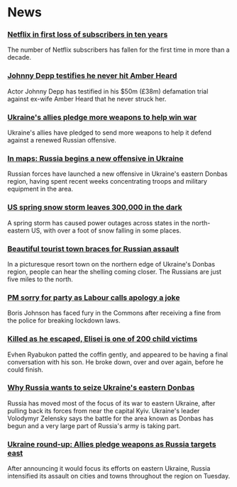 # News
### [Netflix in first loss of subscribers in ten years](https://www.bbc.com/news/business-61153252)
The number of Netflix subscribers has fallen for the first time in more than a decade.
### [Johnny Depp testifies he never hit Amber Heard](https://www.bbc.com/news/world-us-canada-61154559)
Actor Johnny Depp has testified in his $50m (£38m) defamation trial against ex-wife Amber Heard that he never struck her.
### [Ukraine's allies pledge more weapons to help win war](https://www.bbc.com/news/world-europe-61155035)
Ukraine's allies have pledged to send more weapons to help it defend against a renewed Russian offensive.
### [In maps: Russia begins a new offensive in Ukraine](https://www.bbc.com/news/world-europe-60506682)
Russian forces have launched a new offensive in Ukraine's eastern Donbas region, having spent recent weeks concentrating troops and military equipment in the area.
### [US spring snow storm leaves 300,000 in the dark](https://www.bbc.com/news/world-us-canada-61156861)
A spring storm has caused power outages across states in the north-eastern US, with over a foot of snow falling in some places. 
### [Beautiful tourist town braces for Russian assault](https://www.bbc.com/news/world-europe-61139415)
In a picturesque resort town on the northern edge of Ukraine's Donbas region, people can hear the shelling coming closer. The Russians are just five miles to the north. 
### [PM sorry for party as Labour calls apology a joke](https://www.bbc.com/news/uk-politics-61154461)
Boris Johnson has faced fury in the Commons after receiving a fine from the police for breaking lockdown laws.
### [Killed as he escaped, Elisei is one of 200 child victims](https://www.bbc.com/news/world-europe-61146084)
Evhen Ryabukon patted the coffin gently, and appeared to be having a final conversation with his son. He broke down, over and over again, before he could finish. 
### [Why Russia wants to seize Ukraine's eastern Donbas](https://www.bbc.com/news/world-europe-60938544)
Russia has moved most of the focus of its war to eastern Ukraine, after pulling back its forces from near the capital Kyiv. Ukraine's leader Volodymyr Zelensky says the battle for the area known as Donbas has begun and a very large part of Russia's army is taking part. 
### [Ukraine round-up: Allies pledge weapons as Russia targets east](https://www.bbc.com/news/world-europe-61156319)
After announcing it would focus its efforts on eastern Ukraine, Russia intensified its assault on cities and towns throughout the region on Tuesday.
